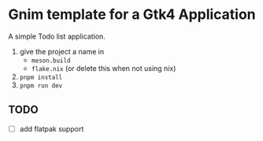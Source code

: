 # Gnim template for a Gtk4 Application

A simple Todo list application.

1. give the project a name in
   - `meson.build`
   - `flake.nix` (or delete this when not using nix)
2. `pnpm install`
3. `pnpm run dev`

## TODO

- [ ] add flatpak support
